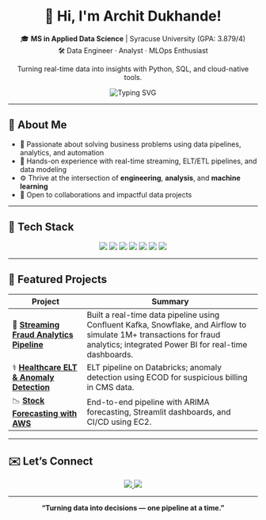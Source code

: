 <h1 align="center">👋 Hi, I'm Archit Dukhande!</h1>

<p align="center">
🎓 <strong>MS in Applied Data Science</strong> | Syracuse University (GPA: 3.879/4)<br>
🛠️ Data Engineer · Analyst · MLOps Enthusiast
</p>

<p align="center">
  Turning real-time data into insights with Python, SQL, and cloud-native tools.
</p>

<p align="center">
  <img src="https://readme-typing-svg.demolab.com?font=Fira+Code&pause=1000&center=true&vCenter=true&width=800&lines=Data+Engineer+%7C+ML+Enthusiast+%7C+Tech+Storyteller;Turning+data+into+insights+%F0%9F%9A%80" alt="Typing SVG" />
</p>

---

## 🧠 About Me

- 🌟 Passionate about solving business problems using data pipelines, analytics, and automation  
- 🔄 Hands-on experience with real-time streaming, ELT/ETL pipelines, and data modeling  
- ⚙️ Thrive at the intersection of **engineering**, **analysis**, and **machine learning**  
- 🤝 Open to collaborations and impactful data projects  

---

## 📌 Tech Stack

<p align="center">
  <img src="https://img.shields.io/badge/Python-3776AB?style=for-the-badge&logo=python&logoColor=white"/>
  <img src="https://img.shields.io/badge/SQL-4479A1?style=for-the-badge&logo=postgresql&logoColor=white"/>
  <img src="https://img.shields.io/badge/Power_BI-F2C811?style=for-the-badge&logo=power-bi&logoColor=black"/>
  <img src="https://img.shields.io/badge/Airflow-017CEE?style=for-the-badge&logo=apache-airflow&logoColor=white"/>
  <img src="https://img.shields.io/badge/Snowflake-29B2FE?style=for-the-badge&logo=snowflake&logoColor=white"/>
  <img src="https://img.shields.io/badge/Kafka-231F20?style=for-the-badge&logo=apache-kafka&logoColor=white"/>
  <img src="https://img.shields.io/badge/Azure-0078D4?style=for-the-badge&logo=microsoft-azure&logoColor=white"/>
</p>

---

## 🚀 Featured Projects

| Project | Summary |
|--------|---------|
| 🔄 [**Streaming Fraud Analytics Pipeline**](https://github.com/ArchitDukhande/Streaming-Credit-Card-Transaction-Pipeline-for-Fraud-Analytics) | Built a real-time data pipeline using Confluent Kafka, Snowflake, and Airflow to simulate 1M+ transactions for fraud analytics; integrated Power BI for real-time dashboards. |
| ⚕️ [**Healthcare ELT & Anomaly Detection**](https://github.com/ArchitDukhande/Healthcare-ELT-and-Anomaly-Detection) | ELT pipeline on Databricks; anomaly detection using ECOD for suspicious billing in CMS data. |
| 📉 [**Stock Forecasting with AWS**](https://github.com/ArchitDukhande/MAANG-Stock-Forecasting) | End-to-end pipeline with ARIMA forecasting, Streamlit dashboards, and CI/CD using EC2. |

---

## ✉️ Let’s Connect

<p align="center">
  <a href="https://www.linkedin.com/in/archit-dukhande/">
    <img src="https://img.shields.io/badge/LinkedIn-0A66C2?style=for-the-badge&logo=linkedin&logoColor=white"/>
  </a>
  <a href="mailto:adukhand@syr.edu">
    <img src="https://img.shields.io/badge/Email-D14836?style=for-the-badge&logo=gmail&logoColor=white"/>
  </a>
</p>

---

<p align="center"><b>“Turning data into decisions — one pipeline at a time.”</b></p>
